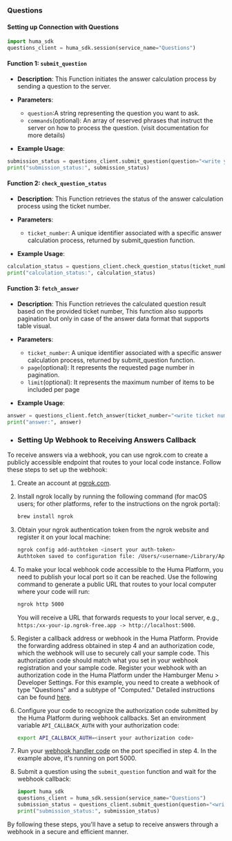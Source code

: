 ### Questions

#### Setting up Connection with Questions

```python
import huma_sdk
questions_client = huma_sdk.session(service_name="Questions")
```

#### Function 1: `submit_question`

- **Description**: This Function initiates the answer calculation process by sending a question to the server.
- **Parameters**:
  - `question`:A string representing the question you want to ask.
  - `commands`(optional): An array of reserved phrases that instruct the server on how to process the question. (visit documentation for more details)

- **Example Usage**:

```python
submission_status = questions_client.submit_question(question="<write your question>", commands=["<write command_1>", "<write command_2>"])
print("submission_status:", submission_status)
```

#### Function 2: `check_question_status`

- **Description**: This Function retrieves the status of the answer calculation process using the ticket number.
- **Parameters**:
  - `ticket_number`: A unique identifier associated with a specific answer calculation process, returned by submit_question function.

- **Example Usage**:

```python
calculation_status = questions_client.check_question_status(ticket_number="<write ticket number returned from submit question>")
print("calculation_status:", calculation_status)
```

#### Function 3: `fetch_answer`

- **Description**: This Function retrieves the calculated question result based on the provided ticket number, This function also supports pagination but only in case of the answer data format that supports table visual.
- **Parameters**:
  - `ticket_number`: A unique identifier associated with a specific answer calculation process, returned by submit_question function.
  - `page`(optional): It represents the requested page number in pagination.
  - `limit`(optional): It represents the maximum number of items to be included per page

- **Example Usage**:

```python
answer = questions_client.fetch_answer(ticket_number="<write ticket number returned from submit question>", page=1, limit=20)
print("answer:", answer)
```

- ### Setting Up Webhook to Receiving Answers Callback

To receive answers via a webhook, you can use ngrok.com to create a publicly accessible endpoint that routes to your local code instance. Follow these steps to set up the webhook:

1. Create an account at [ngrok.com](https://ngrok.com).

2. Install ngrok locally by running the following command (for macOS users; for other platforms, refer to the instructions on the ngrok portal):

    ```bash
    brew install ngrok
    ```

3. Obtain your ngrok authentication token from the ngrok website and register it on your local machine:

    ```bash
    ngrok config add-authtoken <insert your auth-token>  
    Authtoken saved to configuration file: /Users/<username>/Library/Application Support/ngrok/ngrok.yml
    ```

4. To make your local webhook code accessible to the Huma Platform, you need to publish your local port so it can be reached. Use the following command to generate a public URL that routes to your local computer where your code will run:

    ```bash
    ngrok http 5000
    ```

    You will receive a URL that forwards requests to your local server, e.g., `https:/xx-your-ip.ngrok-free.app -> http://localhost:5000`.

5. Register a callback address or webhook in the Huma Platform. Provide the forwarding address obtained in step 4 and an authorization code, which the webhook will use to securely call your sample code. This authorization code should match what you set in your webhook registration and your sample code. Register your webhook with an authorization code in the Huma Platform under the Hamburger Menu > Developer Settings. For this example, you need to create a webhook of type "Questions" and a subtype of "Computed." Detailed instructions can be found [here](https://humahq.stoplight.io/docs/huma-api/branches/main/d77fdd05735ba-quickstart-guide-for-huma-webhook-api).

6. Configure your code to recognize the authorization code submitted by the Huma Platform during webhook callbacks. Set an environment variable `API_CALLBACK_AUTH` with your authorization code:

    ```bash
    export API_CALLBACK_AUTH=<insert your authorization code>
    ```

7. Run your [webhook handler code](./webhooks.md) on the port specified in step 4. In the example above, it's running on port 5000.

8. Submit a question using the `submit_question` function and wait for the webhook callback:

    ```python
    import huma_sdk
    questions_client = huma_sdk.session(service_name="Questions")
    submission_status = questions_client.submit_question(question="<write your question>", commands=["<write command_1>", "<write command_2>"])
    print("submission_status:", submission_status)
    ```

By following these steps, you'll have a setup to receive answers through a webhook in a secure and efficient manner.

